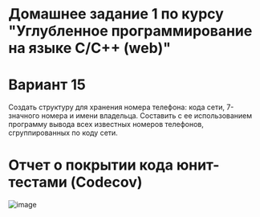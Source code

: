 # Домашнее задание 1 по курсу "Углубленное программирование на языке С/С++ (web)"
# Вариант 15
Создать структуру для хранения номера телефона: кода сети, 7-значного номера и имени владельца. Составить с ее использованием программу вывода всех известных номеров телефонов, сгруппированных по коду сети.
# Отчет о покрытии кода юнит-тестами (Codecov)
![image](https://user-images.githubusercontent.com/99794958/158326771-25145284-086e-4563-b445-14b9730b48f2.png)
